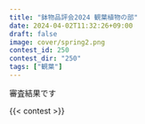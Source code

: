 ```yaml
---
title: "鉢物品評会2024 観葉植物の部"
date: 2024-04-02T11:32:26+09:00
draft: false
image: cover/spring2.png
contest_id: 250
contest_dir: "250"
tags: ["観葉"]
---
```

審査結果です

{{< contest >}}
